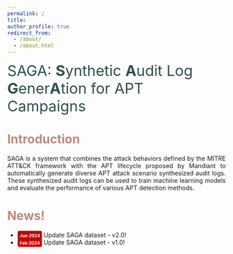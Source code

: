 ```yaml
---
permalink: /
title: 
author_profile: true
redirect_from: 
  - /about/
  - /about.html
---
```

<span style="color:#2F4F4F;font-size:34px">SAGA: <b>S</b>ynthetic <b>A</b>udit Log <b>G</b>ener<b>A</b>tion for APT Campaigns</span>

<h1 style= "color:#be887b"> Introduction </h1>
<p style="text-align: justify; white-space: normal;">SAGA is a system that combines the attack behaviors defined by the MITRE ATT&CK framework with the APT lifecycle proposed by Mandiant to automatically generate diverse APT attack scenario synthesized audit logs. These synthesized audit logs can be used to train machine learning models and evaluate the performance of various APT detection methods.</p>

<h1 style= "color:#be887b"> News! </h1>
<ul>
  <li> <span style="border-width: 3px ; width: 150px; height: 30px ; padding: 1px 5px 2px 5px; text-align: center; background-color:#C40000;border-radius: 4px;"><font style="font-weight:bold" color="white" size="1">Jun 2024</font></span> Update SAGA dataset - v2.0!</li>
  <li> <span style="border-width: 3px ; width: 150px; height: 30px ; padding: 1px 5px 2px 5px; text-align: center; background-color:#C40000;border-radius: 4px;"><font style="font-weight:bold" color="white" size="1">Feb 2024</font></span> Update SAGA dataset - v1.0!</li>  
</ul>
